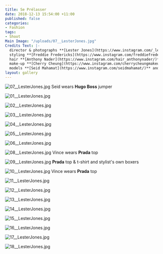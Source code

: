 ```yaml
---
title: Se Prélasser
date: 2018-12-13 15:54:00 +11:00
published: false
categories:
- Fashion
tags:
- Shoot
Main Image: "/uploads/07__LesterJones.jpg"
Credits Text: |-
  director & photographs **[Lester Jones](https://www.instagram.com/_lesterjones/)** at **[Company1](https://www.instagram.com/company1agency/)**
  styling **[Freddie Fredericks](https://www.instagram.com/freddiefredericks/)**
  hair **[Anthony Nader](https://www.instagram.com/hair_anthonynader/)**
  make-up **[Cherry Cheung](https://www.instagram.com/cherrycheungmakeup/)**
  models **[Seid Mahamat](https://www.instagram.com/seidmahamat/)** and **[Vince O'Malley](https://www.instagram.com/v_dogz/)**
layout: gallery
---
```


![07__LesterJones.jpg](/uploads/07__LesterJones.jpg)
Seid wears **Hugo Boss** jumper

![01__LesterJones.jpg](/uploads/01__LesterJones.jpg)

![02__LesterJones.jpg](/uploads/02__LesterJones.jpg)

![03__LesterJones.jpg](/uploads/03__LesterJones.jpg)

![04__LesterJones.jpg](/uploads/04__LesterJones.jpg)

![05__LesterJones.jpg](/uploads/05__LesterJones.jpg)

![06__LesterJones.jpg](/uploads/06__LesterJones.jpg)

![08__LesterJones.jpg](/uploads/08__LesterJones.jpg)
Vince wears **Prada** top

![09__LesterJones.jpg](/uploads/09__LesterJones.jpg)
**Prada** top & t-shirt and stylist's own boxers

![10__LesterJones.jpg](/uploads/10__LesterJones.jpg)
Vince wears **Prada** top

![11__LesterJones.jpg](/uploads/11__LesterJones.jpg)

![12__LesterJones.jpg](/uploads/12__LesterJones.jpg)

![13__LesterJones.jpg](/uploads/13__LesterJones.jpg)

![14__LesterJones.jpg](/uploads/14__LesterJones.jpg)

![15__LesterJones.jpg](/uploads/15__LesterJones.jpg)

![16__LesterJones.jpg](/uploads/16__LesterJones.jpg)

![17__LesterJones.jpg](/uploads/17__LesterJones.jpg)

![18__LesterJones.jpg](/uploads/18__LesterJones.jpg)


